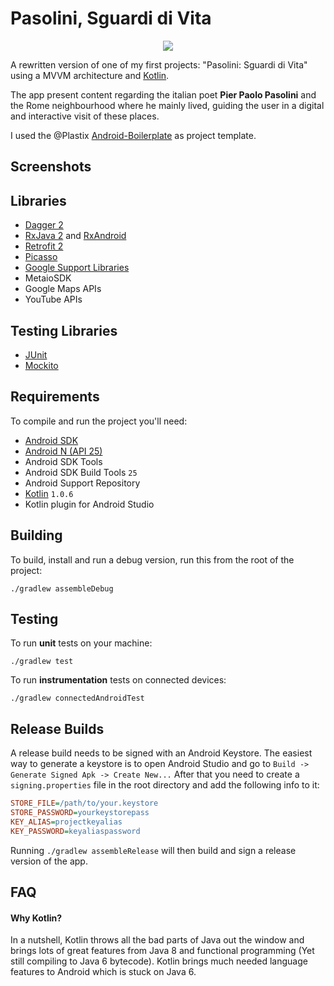 # Pasolini, Sguardi di Vita

<div style="text-align:center"><img src ="https://lh6.ggpht.com/n-gQxfQO2JRdfA0asDGDYva9gI0lFd7yJQD00Z0YVJ4CeDi5FprUHJdD3M0ISadax6g=w300" /></div>

A rewritten version of one of my first projects: "Pasolini: Sguardi di Vita" using a MVVM architecture and [Kotlin](https://kotlinlang.org/). 

The app present content regarding the italian poet **Pier Paolo Pasolini** and the Rome neighbourhood where he mainly lived, guiding the user in a digital and interactive visit of these places.

I used the @Plastix [Android-Boilerplate](https://github.com/Plastix/Kotlin-Android-Boilerplate) as project template.

## Screenshots

## Libraries
* [Dagger 2](http://google.github.io/dagger/)
* [RxJava 2](https://github.com/ReactiveX/RxJava) and [RxAndroid](https://github.com/ReactiveX/RxAndroid)
* [Retrofit 2](http://square.github.io/retrofit/)
* [Picasso](http://square.github.io/picasso/)
* [Google Support Libraries](http://developer.android.com/tools/support-library/index.html)
* MetaioSDK
* Google Maps APIs
* YouTube APIs

## Testing Libraries
* [JUnit](http://junit.org/junit4/)
* [Mockito](http://mockito.org/)

## Requirements
To compile and run the project you'll need:

- [Android SDK](http://developer.android.com/sdk/index.html)
- [Android N (API 25)](http://developer.android.com/tools/revisions/platforms.html)
- Android SDK Tools
- Android SDK Build Tools `25`
- Android Support Repository
- [Kotlin](https://kotlinlang.org/) `1.0.6`
- Kotlin plugin for Android Studio

Building
--------

To build, install and run a debug version, run this from the root of the project:

```
./gradlew assembleDebug
```

Testing
-------

To run **unit** tests on your machine:

```
./gradlew test
```

To run **instrumentation** tests on connected devices:

```
./gradlew connectedAndroidTest
```


## Release Builds
A release build needs to be signed with an Android Keystore. The easiest way to generate a keystore is to open
Android Studio and go to `Build -> Generate Signed Apk -> Create New...` After that you need to create a
`signing.properties` file in the root directory and add the following info to it:
```INI
STORE_FILE=/path/to/your.keystore
STORE_PASSWORD=yourkeystorepass
KEY_ALIAS=projectkeyalias
KEY_PASSWORD=keyaliaspassword
```
Running `./gradlew assembleRelease` will then build and sign a release version of the app.

## FAQ
#### Why Kotlin?
In a nutshell, Kotlin throws all the bad parts of Java out the window and brings lots of great features from
Java 8 and functional programming (Yet still compiling to Java 6 bytecode). Kotlin brings much needed language
features to Android which is stuck on Java 6.

